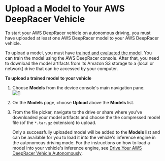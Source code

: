 # Upload a Model to Your AWS DeepRacer Vehicle<a name="deepracer-upload-model-to-vehicle"></a>

To start your AWS DeepRacer vehicle on autonomous driving, you must have uploaded at least one AWS DeepRacer model to your AWS DeepRacer vehicle\. 

To upload a model, you must have [trained and evaluated the model](deepracer-console-train-evaluate-models.md)\. You can train the model using the AWS DeepRacer console\. After that, you need to download the model artifacts from its Amazon S3 storage to a \(local or network\) drive that can be accessed by your computer\.

**To upload a trained model to your vehicle**

1. Choose **Models** from the device console's main navigation pane\.  
![\[\]](http://docs.aws.amazon.com/deepracer/latest/developerguide/images/deepracer-device-choose-models.png)

1. On the **Models** page, choose **Upload** above the **Models** list\. 

1. From the file picker, navigate to the drive or share where you've downloaded your model artifacts and choose the the compressed model file \(of the `*.tar.gz` extension\) to upload\.

   Only a successfully uploaded model will be added to the **Models** list and can be available for you to load it into the vehicle's inference engine in the autonomous driving mode\. For the instructions on how to load a model into your vehicle's inference engine, see [Drive Your AWS DeepRacer Vehicle Autonomously](deepracer-drive-your-vehicle.md#deepracer-drive-vehicle-autonomously)\.